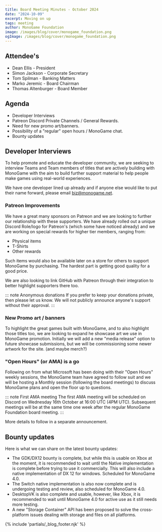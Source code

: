 ```yaml
---
title: Board Meeting Minutes - October 2024
date: "2024-10-09"
excerpt: Moving on up
tags: meeting
author: MonoGame Foundation
image: /images/blog/cover/monogame_foundation.png
ogImage: /images/blog/cover/monogame_foundation.png
---
```


## Attendee's

- Dean Ellis - President
- Simon Jackson - Corporate Secretary
- Tom Spilman - Banking Matters
- Marko Jeremic - Board Chairman
- Thomas Altenburger - Board Member

## Agenda

- Developer Interviews
- Patreon Discord Private Channels / General Rewards.
- Need for new promo art/banners.
- Possibility of a "regular" open hours / MonoGame chat.
- Bounty updates

## Developer Interviews

To help promote and educate the developer community, we are seeking to interview Teams and Team members of titles that are actively building with MonoGame with the aim to build further support material to help people make games using real-world experiences.

We have one developer lined up already and if anyone else would like to put their name forward, please email [biz@monogame.net](mailto://biz@monogame.net).

### Patreon Improvements

We have a great many sponsors on Patreon and we are looking to further our relationship with these supporters.  We have already rolled out a unique Discord Role/logo for Patreon's (which some have noticed already) and we are working on special rewards for higher tier members, ranging from:

- Physical items
- T-Shirts
- Other rewards

Such items would also be available later on a store for others to support MonoGame by purchasing.  The hardest part is getting good quality for a good price.

We are also looking to link GitHub with Patreon through their integration to better highlight supporters there too.

::: note Anonymous donations
If you prefer to keep your donations private, then please let us know.  We will not publicly announce anyone's support without their approval.
:::

### New Promo art / banners

To highlight the great games built with MonoGame, and to also highlight those titles too, we are looking to expand he showcase art we use in MonoGame promotion.  Initially we will add a new "media release" option to future showcase submissions, but we will be commissioning some newer artwork for the site. (and maybe merch?)

### "Open Hours" (or AMA) is a go

Following on from what Microsoft has been doing with their "Open Hours" weekly sessions, the MonoGame team have agreed to follow suit and we will be hosting a Monthly session (following the board meetings) to discuss MonoGame plans and open the floor up to questions.

::: note First AMA meeting
The first AMA meeting will be scheduled on Discord on Wednesday 16th October at 16:00 UTC (4PM UTC).
Subsequent meetings will be at the same time one week after the regular MonoGame Foundation board meeting.
:::

More details to follow in a separate announcement.

## Bounty updates

Here is what we can share on the latest bounty updates:

- The GDK/DX12 bounty is complete, but while this is usable on Xbox at the moment, it is recommended to wait until the Native implementation is complete before trying to use it commercially.  This will also include a native implementation of DX 12 for windows.  Scheduled for MonoGame 4.0.
- The Switch native implementation is also now complete and is undergoing testing and review, also scheduled for MonoGame 4.0.
- DesktopVK is also complete and usable, however, like Xbox, it is recommended to wait until MonoGame 4.0 for active use as it still needs more testing.
- A new "Storage Container" API has been proposed to solve the cross-platform issues dealing with storage and files on all platforms.

{% include 'partials/_blog_footer.njk' %}
